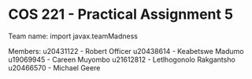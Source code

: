 # COS 221 - Practical Assignment 5
Team name: import javax.teamMadness

Members:
u20431122 - Robert Officer
u20438614 - Keabetswe Madumo 
u19069945 - Careen Muyombo
u21612812 - Letlhogonolo Rakgantsho
u20466570 - Michael Geere
